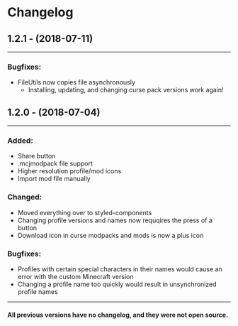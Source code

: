 # Changelog

## 1.2.1 - (2018-07-11)
---
### Bugfixes:
- FileUtils now copies file asynchronously
    - Installing, updating, and changing curse pack versions work again!

## 1.2.0 - (2018-07-04)
---
### Added:
- Share button
- .mcjmodpack file support
- Higher resolution profile/mod icons
- Import mod file manually
### Changed:
- Moved everything over to styled-components
- Changing profile versions and names now requqires the press of a button
- Download icon in curse modpacks and mods is now a plus icon
### Bugfixes:
- Profiles with certain special characters in their names would cause an error with the custom Minecraft version
- Changing a profile name too quickly would result in unsynchronized profile names
---
#### All previous versions have no changelog, and they were not open source.